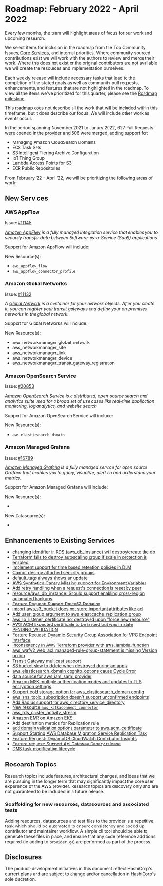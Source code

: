 # Roadmap:  February 2022 - April 2022

Every few months, the team will highlight areas of focus for our work and upcoming research.

We select items for inclusion in the roadmap from the Top Community Issues, [Core Services](docs/contributing/core-services.md), and internal priorities. Where community sourced contributions exist we will work with the authors to review and merge their work. Where this does not exist or the original contributors are not available we will create the resources and implementation ourselves.

Each weekly release will include necessary tasks that lead to the completion of the stated goals as well as community pull requests, enhancements, and features that are not highlighted in the roadmap. To view all the items we've prioritized for this quarter, please see the [Roadmap milestone](https://github.com/hashicorp/terraform-provider-aws/milestone/138).

This roadmap does not describe all the work that will be included within this timeframe, but it does describe our focus. We will include other work as events occur.

In the period spanning November 2021 to Janury 2022, 627 Pull Requests were opened in the provider and 506 were merged, adding support for:

- Managing Amazon CloudSearch Domains
- ECS Task Sets
- S3 Intelligent Tiering Archive Configuration 
- IoT Thing Group 
- Lambda Access Points for S3
- ECR Public Repositories

From February ‘22 - April ‘22, we will be prioritizing the following areas of work:

## New Services  

### AWS AppFlow

Issue: [#11145](https://github.com/hashicorp/terraform-provider-aws/issues/11145)

_[Amazon AppFlow](https://aws.amazon.com/appflow/) is a fully managed integration service that enables you to securely transfer data between Software-as-a-Service (SaaS) applications_

Support for Amazon AppFlow will include:

New Resource(s):

- `aws_appflow_flow`
- `aws_appflow_connector_profile`


### Amazon Global Networks

Issue: [#11132](https://github.com/hashicorp/terraform-provider-aws/issues/11132)

_A [Global Network](https://docs.aws.amazon.com/vpc/latest/tgwnm/global-networks.html) is a container for your network objects. After you create it, you can register your transit gateways and define your on-premises networks in the global network._

Support for Global Networks will include:

New Resource(s):

- aws_networkmanager_global_network
- aws_networkmanager_site
- aws_networkmanager_link
- aws_networkmanager_device
- aws_networkmanager_transit_gateway_registration


### Amazon OpenSearch Service

Issue: [#20853](https://github.com/hashicorp/terraform-provider-aws/issues/20853)

_[Amazon OpenSearch Service](https://aws.amazon.com/opensearch-service/) is a distributed, open-source search and analytics suite used for a broad set of use cases like real-time application monitoring, log analytics, and website search_

Support for Amazon OpenSearch Service will include:

New Resource(s):

- `aws_elasticsearch_domain`


### Amazon Managed Grafana

Issue: [#16789](https://github.com/hashicorp/terraform-provider-aws/issues/16789)

_[Amazon Managed Grafana](https://aws.amazon.com/grafana) is a fully managed service for open source Grafana that enables you to query, visualize, alert on and understand your metrics._

Support for Amazon Managed Grafana will include:

New Resource(s):

- 

New Datasource(s):

- 

## Enhancements to Existing Services

- [changing identifier in RDS (aws_db_instance) will destroy/create the db](https://github.com/hashicorp/terraform-provider-aws/issues/507)
- [Terraform fails to destroy autoscaling group if scale in protection is enabled](https://github.com/hashicorp/terraform-provider-aws/issues/5278)
- [Implement support for time based retention policies in DLM](https://github.com/hashicorp/terraform-provider-aws/issues/11456)
- [Cannot destroy attached security groups](https://github.com/hashicorp/terraform-provider-aws/issues/13593)
- [default_tags always shows an update](https://github.com/hashicorp/terraform-provider-aws/issues/18311)
- [AWS Synthetics Canary Missing support for Environment Variables](https://github.com/hashicorp/terraform-provider-aws/issues/17948)
- [Add retry handling when a request's connection is reset by peer](https://github.com/hashicorp/terraform-provider-aws/issues/10715)
- [resource/aws_db_instance: Should support enabling cross-region automated backups](https://github.com/hashicorp/terraform-provider-aws/issues/16708)
- [Feature Request: Support Route53 Domains](https://github.com/hashicorp/terraform-provider-aws/issues/88)
- [import aws_s3_bucket does not store important attributes like acl](https://github.com/hashicorp/terraform-provider-aws/issues/6193)
- [Add user_group argument to aws_elasticache_replication_group](https://github.com/hashicorp/terraform-provider-aws/issues/20328)
- [aws_lb_listener_certificate not destroyed upon "force new resource"](https://github.com/hashicorp/terraform-provider-aws/issues/7761)
- [AWS ACM Expected certificate to be issued but was in state PENDING_VALIDATION](https://github.com/hashicorp/terraform-provider-aws/issues/9338)
- [Feature Request: Dynamic Security Group Association for VPC Endpoint Interface](https://github.com/hashicorp/terraform-provider-aws/issues/10429)
- [Inconsistency in AWS Terraform provider with aws_lambda_function](https://github.com/hashicorp/terraform-provider-aws/issues/11787)
- [aws_wafv2_web_acl: managed-rule-group-statement is missing Version option](https://github.com/hashicorp/terraform-provider-aws/issues/21546)
- [Transit Gateway multicast support](https://github.com/hashicorp/terraform-provider-aws/issues/11120)
- [S3 bucket slow to delete when destroyed during an apply](https://github.com/hashicorp/terraform-provider-aws/issues/12146)
- [aws_elasticsearch_domain cognito_options cause Cycle Error](https://github.com/hashicorp/terraform-provider-aws/issues/5557)
- [data source for aws_iam_saml_provider](https://github.com/hashicorp/terraform-provider-aws/issues/7283)
- [Amazon MSK multiple authentication modes and updates to TLS encryption settings](https://github.com/hashicorp/terraform-provider-aws/issues/20956)
- [Support cold storage option for aws_elasticsearch_domain config](https://github.com/hashicorp/terraform-provider-aws/issues/19593)
- [aws_sns_topic_subscription doesn't support unconfirmed endpoints](https://github.com/hashicorp/terraform-provider-aws/issues/7782)
- [Add Radius support for aws_directory_service_directory](https://github.com/hashicorp/terraform-provider-aws/issues/12639)
- [New resource `aws_kafkaconnect_connector`](https://github.com/hashicorp/terraform-provider-aws/issues/20942)
- [aws_rds_cluster_activity_stream](https://github.com/hashicorp/terraform-provider-aws/pull/22097)
- [Amazon EMR on Amazon EKS](https://github.com/hashicorp/terraform-provider-aws/issues/16717)
- [Add destination metrics for Replication rule](https://github.com/hashicorp/terraform-provider-aws/issues/16347)
- [add domain validation options parameter to aws_acm_certificate](https://github.com/hashicorp/terraform-provider-aws/issues/3851)
- [Support Starting AWS Database Migration Service Replication Task](https://github.com/hashicorp/terraform-provider-aws/issues/2083)
- [Feature Request: DynamoDB CloudWatch Contributor Insights](https://github.com/hashicorp/terraform-provider-aws/issues/13933)
- [Feature request: Support Api Gateway Canary release](https://github.com/hashicorp/terraform-provider-aws/issues/2727)
- [DMS task modification lifecycle](https://github.com/hashicorp/terraform-provider-aws/issues/2236)

## Research Topics

Research topics include features, architectural changes, and ideas that we are pursuing in the longer term that may significantly impact the core user experience of the AWS provider. Research topics are discovery only and are not guaranteed to be included in a future release.

### Scaffolding for new resources, datasources and associated tests. 

Adding resources, datasources and test files to the provider is a repetitive task which should be automated to ensure consistency and speed up contributor and maintainer workflow. A simple cli tool should be able to generate these files in place, and ensure that any code reference additions required (ie adding to `provider.go`) are performed as part of the process.

## Disclosures

The product-development initiatives in this document reflect HashiCorp's current plans and are subject to change and/or cancellation in HashiCorp's sole discretion.
